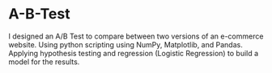 # A-B-Test
I designed an A/B Test to compare between two versions of an e-commerce website. Using python scripting using NumPy, Matplotlib, and Pandas. Applying hypothesis testing and regression (Logistic Regression) to build a model for the results.
